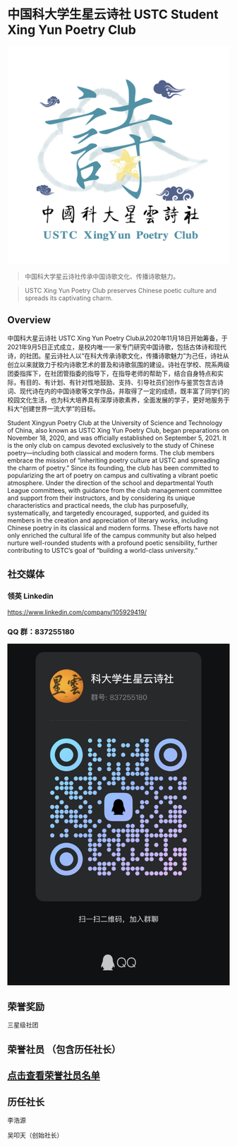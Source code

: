 # 中国科大学生星云诗社 USTC Student Xing Yun Poetry Club

![logo](<assets/logos/星云诗社LOGO USTC XingYun Poetry Club.png>)

> 中国科大学星云诗社传承中国诗歌文化、传播诗歌魅力。

> USTC Xing Yun Poetry Club preserves Chinese poetic culture and spreads its captivating charm.


## Overview
中国科大星云诗社 USTC Xing Yun Poetry Club从2020年11月18日开始筹备，于2021年9月5日正式成立，是校内唯一一家专门研究中国诗歌，包括古体诗和现代诗，的社团。星云诗社人以“在科大传承诗歌文化，传播诗歌魅力”为己任，诗社从创立以来就致力于校内诗歌艺术的普及和诗歌氛围的建设。诗社在学校、院系两级团委指挥下，在社团管指委的指导下，在指导老师的帮助下，结合自身特点和实际，有目的、有计划、有针对性地鼓励、支持、引导社员们创作与鉴赏包含古诗词、现代诗在内的中国诗歌等文学作品，并取得了一定的成绩，既丰富了同学们的校园文化生活，也为科大培养具有深厚诗歌素养，全面发展的学子，更好地服务于科大“创建世界一流大学”的目标。

Student Xingyun Poetry Club at the University of Science and Technology of China, also known as USTC Xing Yun Poetry Club, began preparations on November 18, 2020, and was officially established on September 5, 2021. It is the only club on campus devoted exclusively to the study of Chinese poetry—including both classical and modern forms. The club members embrace the mission of “inheriting poetry culture at USTC and spreading the charm of poetry.” Since its founding, the club has been committed to popularizing the art of poetry on campus and cultivating a vibrant poetic atmosphere. Under the direction of the school and departmental Youth League committees, with guidance from the club management committee and support from their instructors, and by considering its unique characteristics and practical needs, the club has purposefully, systematically, and targetedly encouraged, supported, and guided its members in the creation and appreciation of literary works, including Chinese poetry in its classical and modern forms. These efforts have not only enriched the cultural life of the campus community but also helped nurture well-rounded students with a profound poetic sensibility, further contributing to USTC’s goal of “building a world-class university.”

## 社交媒体

### 领英 Linkedin
https://www.linkedin.com/company/105929419/

### QQ 群：837255180
![QQ 群](/assets/QQ-Group.jpg)


<!-- 
**QQ 群数量变化**
需要贴图在这里 -->


## 荣誉奖励

三星级社团
<!-- 需要贴图在这里 -->


## 荣誉社员 （包含历任社长）
## [点击查看荣誉社员名单](./docs/中国科大学生星云诗社荣誉社员名单.docx.md)

## 历任社长

> 

李浩源

吴叩天（创始社长）